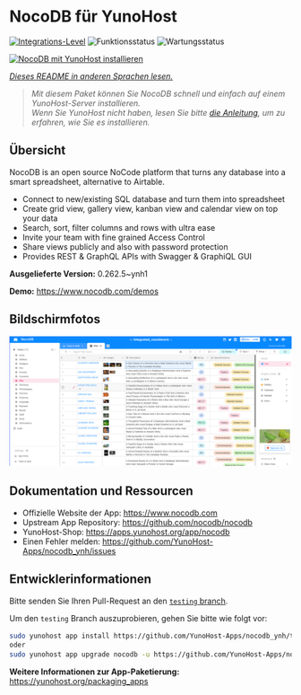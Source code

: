 <!--
N.B.: Diese README wurde automatisch von <https://github.com/YunoHost/apps/tree/master/tools/readme_generator> generiert.
Sie darf NICHT von Hand bearbeitet werden.
-->

# NocoDB für YunoHost

[![Integrations-Level](https://apps.yunohost.org/badge/integration/nocodb)](https://ci-apps.yunohost.org/ci/apps/nocodb/)
![Funktionsstatus](https://apps.yunohost.org/badge/state/nocodb)
![Wartungsstatus](https://apps.yunohost.org/badge/maintained/nocodb)

[![NocoDB mit YunoHost installieren](https://install-app.yunohost.org/install-with-yunohost.svg)](https://install-app.yunohost.org/?app=nocodb)

*[Dieses README in anderen Sprachen lesen.](./ALL_README.md)*

> *Mit diesem Paket können Sie NocoDB schnell und einfach auf einem YunoHost-Server installieren.*  
> *Wenn Sie YunoHost nicht haben, lesen Sie bitte [die Anleitung](https://yunohost.org/install), um zu erfahren, wie Sie es installieren.*

## Übersicht

NocoDB is an open source NoCode platform that turns any database into a smart spreadsheet, alternative to Airtable.

* Connect to new/existing SQL database and turn them into spreadsheet
* Create grid view, gallery view, kanban view and calendar view on top your data
* Search, sort, filter columns and rows with ultra ease
* Invite your team with fine grained Access Control
* Share views publicly and also with password protection
* Provides REST & GraphQL APIs with Swagger & GraphiQL GUI


**Ausgelieferte Version:** 0.262.5~ynh1

**Demo:** <https://www.nocodb.com/demos>

## Bildschirmfotos

![Bildschirmfotos von NocoDB](./doc/screenshots/screenshot.png)

## Dokumentation und Ressourcen

- Offizielle Website der App: <https://www.nocodb.com>
- Upstream App Repository: <https://github.com/nocodb/nocodb>
- YunoHost-Shop: <https://apps.yunohost.org/app/nocodb>
- Einen Fehler melden: <https://github.com/YunoHost-Apps/nocodb_ynh/issues>

## Entwicklerinformationen

Bitte senden Sie Ihren Pull-Request an den [`testing` branch](https://github.com/YunoHost-Apps/nocodb_ynh/tree/testing).

Um den `testing` Branch auszuprobieren, gehen Sie bitte wie folgt vor:

```bash
sudo yunohost app install https://github.com/YunoHost-Apps/nocodb_ynh/tree/testing --debug
oder
sudo yunohost app upgrade nocodb -u https://github.com/YunoHost-Apps/nocodb_ynh/tree/testing --debug
```

**Weitere Informationen zur App-Paketierung:** <https://yunohost.org/packaging_apps>
